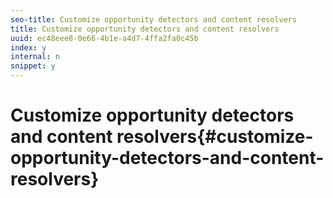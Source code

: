 ```yaml
---
seo-title: Customize opportunity detectors and content resolvers
title: Customize opportunity detectors and content resolvers
uuid: ec48eee8-0e66-4b1e-a4d7-4ffa2fa0c45b
index: y
internal: n
snippet: y
---
```


# Customize opportunity detectors and content resolvers{#customize-opportunity-detectors-and-content-resolvers}

